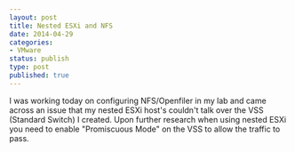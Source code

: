 ```yaml
---
layout: post
title: Nested ESXi and NFS
date: 2014-04-29
categories:
- VMware
status: publish
type: post
published: true
---
```

I was working today on configuring NFS/Openfiler in my lab and came across an issue that my nested ESXi host's couldn't talk over the VSS (Standard Switch) I created. Upon further research when using nested ESXi you need to enable "Promiscuous Mode" on the VSS to allow the traffic to pass.
